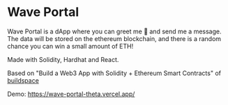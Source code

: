 # Wave Portal

Wave Portal is a dApp where you can greet me 👋 and send me a message. The data will be stored on the ethereum blockchain, and there is a random chance you can win a small amount of ETH!

Made with Solidity, Hardhat and React.

Based on "Build a Web3 App with Solidity + Ethereum Smart Contracts" of [buildspace](https://buildspace.so/)

Demo: https://wave-portal-theta.vercel.app/
